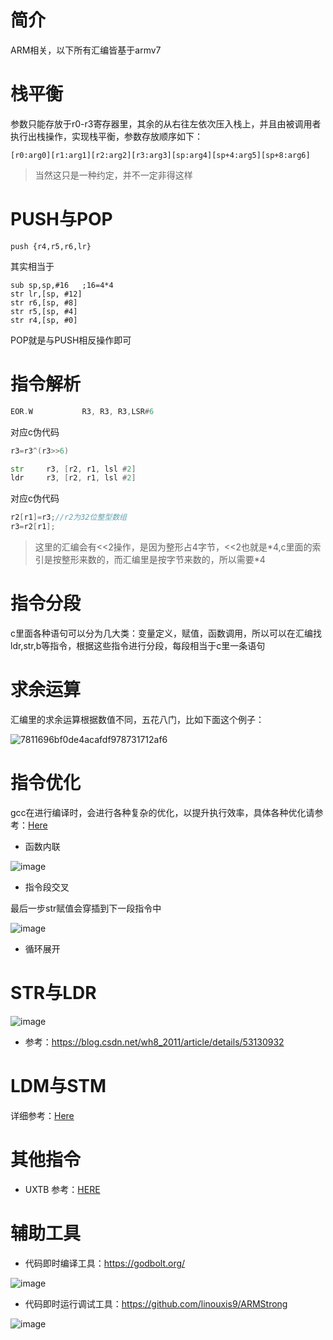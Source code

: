 # 简介
ARM相关，以下所有汇编皆基于armv7
# 栈平衡
参数只能存放于r0-r3寄存器里，其余的从右往左依次压入栈上，并且由被调用者执行出栈操作，实现栈平衡，参数存放顺序如下：
```
[r0:arg0][r1:arg1][r2:arg2][r3:arg3][sp:arg4][sp+4:arg5][sp+8:arg6]
```
> 当然这只是一种约定，并不一定非得这样
# PUSH与POP
```
push {r4,r5,r6,lr}
```
其实相当于
```
sub sp,sp,#16   ;16=4*4
str lr,[sp, #12]
str r6,[sp, #8]
str r5,[sp, #4]
str r4,[sp, #0]
```
POP就是与PUSH相反操作即可
# 指令解析
```asm
EOR.W           R3, R3, R3,LSR#6 
```
对应c伪代码
```c
r3=r3^(r3>>6)
```
```asm
str     r3, [r2, r1, lsl #2] 
ldr     r3, [r2, r1, lsl #2] 
```

对应c伪代码

```c
r2[r1]=r3;//r2为32位整型数组
r3=r2[r1];
```
> 这里的汇编会有<<2操作，是因为整形占4字节，<<2也就是\*4,c里面的索引是按整形来数的，而汇编里是按字节来数的，所以需要\*4
# 指令分段
c里面各种语句可以分为几大类：变量定义，赋值，函数调用，所以可以在汇编找ldr,str,b等指令，根据这些指令进行分段，每段相当于c里一条语句
# 求余运算
汇编里的求余运算根据数值不同，五花八门，比如下面这个例子：

![7811696bf0de4acafdf978731712af6](https://user-images.githubusercontent.com/27600008/137833812-2cdf392d-6d94-49dd-b0e4-f2df3243ed1f.png)

# 指令优化
gcc在进行编译时，会进行各种复杂的优化，以提升执行效率，具体各种优化请参考：[Here](https://blog.csdn.net/qq_31108501/article/details/51842166)
- 函数内联

![image](https://user-images.githubusercontent.com/27600008/137844791-411867f0-108c-48d7-97d4-32afdc88fb6a.png)

- 指令段交叉

最后一步str赋值会穿插到下一段指令中

![image](https://user-images.githubusercontent.com/27600008/137893756-a7fc1a81-d771-4ef2-adca-2a2579d9d43e.png)


- 循环展开
# STR与LDR
![image](https://user-images.githubusercontent.com/27600008/138041430-eb4f77b4-cb5d-4fa7-a882-b8e64670c4e2.png)
- 参考：https://blog.csdn.net/wh8_2011/article/details/53130932
# LDM与STM
详细参考：[Here](https://blog.csdn.net/petib_wangwei/article/details/41318395)

# 其他指令
- UXTB 参考：[HERE](https://blog.csdn.net/qq_26914291/article/details/120844547)
# 辅助工具
- 代码即时编译工具：https://godbolt.org/

![image](https://user-images.githubusercontent.com/27600008/137894473-577d60c5-c3eb-4aaa-a8ed-2d30e8778920.png)


- 代码即时运行调试工具：https://github.com/linouxis9/ARMStrong

![image](https://user-images.githubusercontent.com/27600008/137894522-252199b2-a65e-42b3-8aa4-2312c53fb5e2.png)

